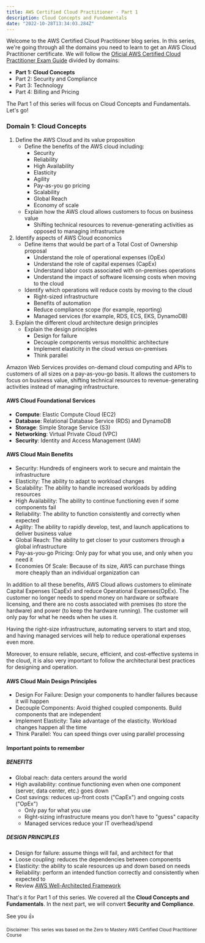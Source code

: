 ```yaml
---
title: AWS Certified Cloud Practitioner - Part 1
description: Cloud Concepts and Fundamentals
date: "2022-10-28T13:34:03.284Z"
---
```


Welcome to the AWS Certified Cloud Practitioner blog series. In this series, we're going through all the domains you need to learn to get an AWS Cloud Practitioner certificate. We will follow the [Oficial AWS Certified Cloud Practitioner Exam Guide](https://d1.awsstatic.com/training-and-certification/docs-cloud-practitioner/AWS-Certified-Cloud-Practitioner_Exam-Guide.pdf) divided by domains:

- **Part 1: Cloud Concepts**
- Part 2: Security and Compliance 
- Part 3: Technology
- Part 4: Billing and Pricing

The Part 1 of this series will focus on Cloud Concepts and Fundamentals. Let's go!

### Domain 1: Cloud Concepts

1. Define the AWS Cloud and its value proposition
   - Define the benefits of the AWS cloud including:
     - Security
     - Reliability
     - High Availability
     - Elasticity
     - Agility
     - Pay-as-you go pricing
     - Scalability
     - Global Reach
     - Economy of scale
   - Explain how the AWS cloud allows customers to focus on business value
     - Shifting technical resources to revenue-generating activities as opposed to managing infrastructure
2. Identify aspects of AWS Cloud economics
   - Define items that would be part of a Total Cost of Ownership proposal
     - Understand the role of operational expenses (OpEx)
     - Understand the role of capital expenses (CapEx)
     - Understand labor costs associated with on-premises operations
     - Understand the impact of software licensing costs when moving to the cloud
   - Identify which operations will reduce costs by moving to the cloud
     - Right-sized infrastructure
     - Benefits of automation
     - Reduce compliance scope (for example, reporting)
     - Managed services (for example, RDS, ECS, EKS, DynamoDB)
3. Explain the different cloud architecture design principles
   - Explain the design principles
     - Design for failure
     - Decouple components versus monolithic architecture
     - Implement elasticity in the cloud versus on-premises
     - Think parallel


Amazon Web Services provides on-demand cloud computing and APIs to customers of all sizes on a pay-as-you-go basis. It allows the customers to focus on business value, shifting technical resources to revenue-generating activities instead of managing infrastructure.

#### AWS Cloud Foundational Services

- **Compute**: Elastic Compute Cloud (EC2)
- **Database**: Relational Database Service (RDS) and DynamoDB
- **Storage**: Simple Storage Service (S3)
- **Networking**: Virtual Private Cloud (VPC)
- **Security**: Identity and Access Management (IAM)

#### AWS Cloud Main Benefits
- Security: Hundreds of engineers work to secure and maintain the infrastructure
- Elasticity: The ability to adapt to workload changes
- Scalability: The ability to handle increased workloads by adding resources
- High Availability: The ability to continue functioning even if some components fail
- Reliability: The ability to function consistently and correctly when expected
- Agility: The ability to rapidly develop, test, and launch applications to deliver business value
- Global Reach: The ability to get closer to your customers through a global infrastructure
- Pay-as-you-go Pricing: Only pay for what you use, and only when you need it
- Economies Of Scale: Because of its size, AWS can purchase things more cheaply than an individual organization can

In addition to all these benefits, AWS Cloud allows customers to eliminate Capital Expenses (CapEx) and reduce Operational Expenses(OpEx). The customer no longer needs to spend money on hardware or software licensing, and there are no costs associated with premises (to store the hardware) and power (to keep the hardware running). The customer will only pay for what he needs when he uses it.

Having the right-size infrastructure, automating servers to start and stop, and having managed services will help to reduce operational expenses even more.

Moreover, to ensure reliable, secure, efficient, and cost-effective systems in the cloud, it is also very important to follow the architectural best practices for designing and operation.

#### AWS Cloud Main Design Principles

- Design For Failure: Design your components to handler failures because it will happen
- Decouple Components: Avoid thighed coupled components. Build components that are independent
- Implement Elasticity: Take advantage of the elasticity. Workload changes happen all the time
- Think Parallel: You can speed things over using parallel processing


#### Important points to remember

##### BENEFITS
- Global reach: data centers around the world
- High availability: continue functioning even when one component (server, data center, etc.) goes down
- Cost savings: reduces up-front costs ("CapEx") and ongoing costs ("OpEx")
  - Only pay for what you use
  - Right-sizing infrastructure means you don’t have to "guess" capacity
  - Managed services reduce your IT overhead/spend

##### DESIGN PRINCIPLES
- Design for failure: assume things will fail, and architect for that
- Loose coupling: reduces the dependencies between components
- Elasticity: the ability to scale resources up and down based on needs
- Reliability: perform an intended function correctly and consistently when expected to
- Review [AWS Well-Architected Framework](https://docs.aws.amazon.com/wellarchitected/latest/framework/welcome.html)


That's it for Part 1 of this series. We covered all the **Cloud Concepts and Fundamentals**. In the next part, we will convert **Security and Compliance**.

See you 👍

<small>Disclaimer: This series was based on the Zero to Mastery AWS Certified Cloud Practitioner Course</small>